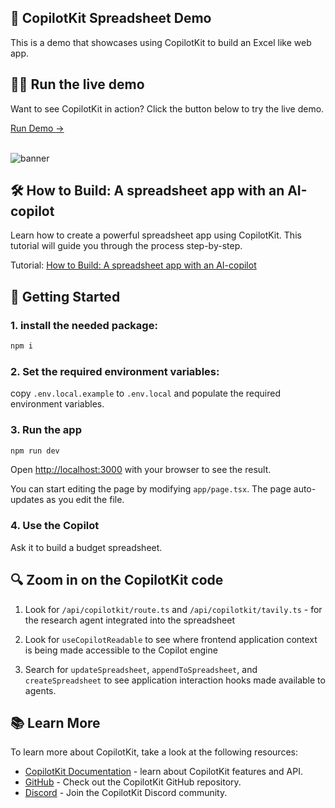 ## 🧮 CopilotKit Spreadsheet Demo
This is a demo that showcases using CopilotKit to build an Excel like web app.

## 🧑‍💻 Run the live demo

Want to see CopilotKit in action? Click the button below to try the live demo.

  <a href="https://x.com/copilotkit](https://spreadsheet-demo-tau.vercel.app/" target="_blank">
   Run Demo →
  </a> 
  <br></br>
  
![banner](https://github.com/user-attachments/assets/992b06ae-be6c-4bd2-ae57-20a793688e78)
  
## 🛠️ How to Build: A spreadsheet app with an AI-copilot

Learn how to create a powerful spreadsheet app using CopilotKit. This tutorial will guide you through the process step-by-step.

Tutorial: [How to Build: A spreadsheet app with an AI-copilot](https://dev.to/copilotkit/build-an-ai-powered-spreadsheet-app-nextjs-langchain-copilotkit-109d)

## 🚀 Getting Started

### 1. install the needed package:

```bash
npm i
```

### 2. Set the required environment variables:

copy `.env.local.example` to `.env.local` and populate the required environment variables.


### 3. Run the app

```bash
npm run dev
```

Open [http://localhost:3000](http://localhost:3000) with your browser to see the result.

You can start editing the page by modifying `app/page.tsx`. The page auto-updates as you edit the file.

### 4. Use the Copilot

Ask it to build a budget spreadsheet.

## 🔍 Zoom in on the CopilotKit code

1. Look for `/api/copilotkit/route.ts` and `/api/copilotkit/tavily.ts` - for the research agent integrated into the spreadsheet

2. Look for `useCopilotReadable` to see where frontend application context is being made accessible to the Copilot engine

3. Search for `updateSpreadsheet`, `appendToSpreadsheet`, and `createSpreadsheet` to see application interaction hooks made available to agents.

## 📚 Learn More

To learn more about CopilotKit, take a look at the following resources:

- [CopilotKit Documentation](https://docs.copilotkit.ai/getting-started/quickstart-chatbot) - learn about CopilotKit features and API.
- [GitHub](https://github.com/CopilotKit/CopilotKit) - Check out the CopilotKit GitHub repository.
- [Discord](https://discord.gg/6dffbvGU3D) - Join the CopilotKit Discord community.


